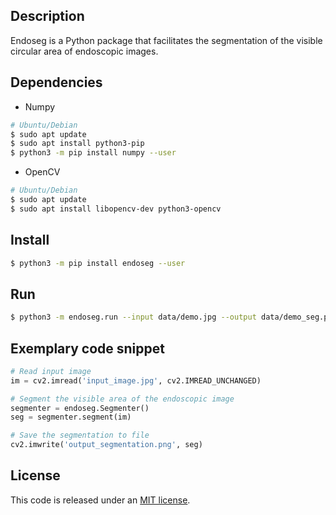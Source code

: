 Description
-----------
Endoseg is a Python package that facilitates the segmentation of the visible circular area of endoscopic images.

Dependencies
------------
* Numpy
```bash
# Ubuntu/Debian
$ sudo apt update
$ sudo apt install python3-pip
$ python3 -m pip install numpy --user
```

* OpenCV
```bash
# Ubuntu/Debian
$ sudo apt update
$ sudo apt install libopencv-dev python3-opencv
```

Install
-------
```bash
$ python3 -m pip install endoseg --user
```

Run
---
```bash
$ python3 -m endoseg.run --input data/demo.jpg --output data/demo_seg.png
```

Exemplary code snippet
----------------------
```python
# Read input image
im = cv2.imread('input_image.jpg', cv2.IMREAD_UNCHANGED)

# Segment the visible area of the endoscopic image
segmenter = endoseg.Segmenter()
seg = segmenter.segment(im)

# Save the segmentation to file
cv2.imwrite('output_segmentation.png', seg)
```

License
-------
This code is released under an 
[MIT license](https://github.com/luiscarlosgph/endoseg/blob/main/LICENSE).
